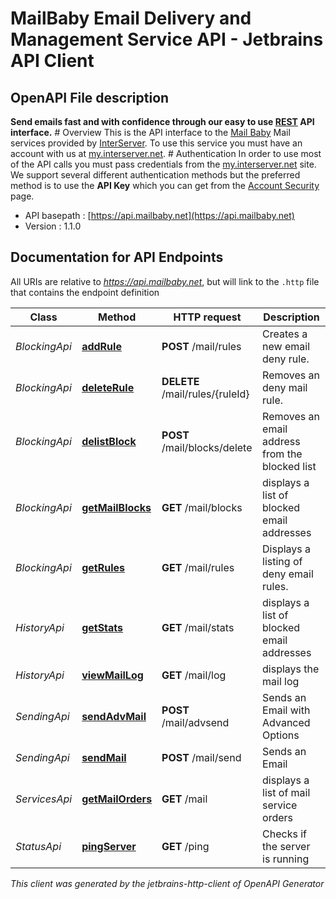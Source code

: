 # MailBaby Email Delivery and Management Service API - Jetbrains API Client

## OpenAPI File description

**Send emails fast and with confidence through our easy to use [REST](https://en.wikipedia.org/wiki/Representational_state_transfer) API interface.** # Overview This is the API interface to the [Mail Baby](https//mail.baby/) Mail services provided by [InterServer](https://www.interserver.net). To use this service you must have an account with us at [my.interserver.net](https://my.interserver.net). # Authentication In order to use most of the API calls you must pass credentials from the [my.interserver.net](https://my.interserver.net/) site. We support several different authentication methods but the preferred method is to use the **API Key** which you can get from the [Account Security](https://my.interserver.net/account_security) page. 

* API basepath : [https://api.mailbaby.net](https://api.mailbaby.net)
* Version : 1.1.0

## Documentation for API Endpoints

All URIs are relative to *https://api.mailbaby.net*, but will link to the `.http` file that contains the endpoint definition

Class | Method | HTTP request | Description
------------ | ------------- | ------------- | -------------
*BlockingApi* | [**addRule**](Apis/BlockingApi.http#addrule) | **POST** /mail/rules | Creates a new email deny rule.
*BlockingApi* | [**deleteRule**](Apis/BlockingApi.http#deleterule) | **DELETE** /mail/rules/{ruleId} | Removes an deny mail rule.
*BlockingApi* | [**delistBlock**](Apis/BlockingApi.http#delistblock) | **POST** /mail/blocks/delete | Removes an email address from the blocked list
*BlockingApi* | [**getMailBlocks**](Apis/BlockingApi.http#getmailblocks) | **GET** /mail/blocks | displays a list of blocked email addresses
*BlockingApi* | [**getRules**](Apis/BlockingApi.http#getrules) | **GET** /mail/rules | Displays a listing of deny email rules.
*HistoryApi* | [**getStats**](Apis/HistoryApi.http#getstats) | **GET** /mail/stats | displays a list of blocked email addresses
*HistoryApi* | [**viewMailLog**](Apis/HistoryApi.http#viewmaillog) | **GET** /mail/log | displays the mail log
*SendingApi* | [**sendAdvMail**](Apis/SendingApi.http#sendadvmail) | **POST** /mail/advsend | Sends an Email with Advanced Options
*SendingApi* | [**sendMail**](Apis/SendingApi.http#sendmail) | **POST** /mail/send | Sends an Email
*ServicesApi* | [**getMailOrders**](Apis/ServicesApi.http#getmailorders) | **GET** /mail | displays a list of mail service orders
*StatusApi* | [**pingServer**](Apis/StatusApi.http#pingserver) | **GET** /ping | Checks if the server is running



_This client was generated by the jetbrains-http-client of OpenAPI Generator_